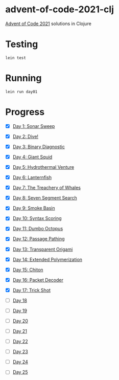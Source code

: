 # advent-of-code-2021-clj

[Advent of Code 2021](https://adventofcode.com/2021) solutions in Clojure

# Testing

```shell
lein test
```
# Running

```shell
lein run day01
```
# Progress

- [x] [Day 1: Sonar Sweep](https://adventofcode.com/2021/day/1)
- [x] [Day 2: Dive!](https://adventofcode.com/2021/day/2)
- [x] [Day 3: Binary Diagnostic](https://adventofcode.com/2021/day/3)
- [x] [Day 4: Giant Squid](https://adventofcode.com/2021/day/4)
- [x] [Day 5: Hydrothermal Venture](https://adventofcode.com/2021/day/5)
- [x] [Day 6: Lanternfish](https://adventofcode.com/2021/day/6)
- [x] [Day 7: The Treachery of Whales](https://adventofcode.com/2021/day/7)
- [x] [Day 8: Seven Segment Search](https://adventofcode.com/2021/day/8)
- [x] [Day 9: Smoke Basin](https://adventofcode.com/2021/day/9)
- [x] [Day 10: Syntax Scoring](https://adventofcode.com/2021/day/10)
- [x] [Day 11: Dumbo Octopus](https://adventofcode.com/2021/day/11)
- [x] [Day 12: Passage Pathing](https://adventofcode.com/2021/day/12)
- [x] [Day 13: Transparent Origami](https://adventofcode.com/2021/day/13)
- [x] [Day 14: Extended Polymerization](https://adventofcode.com/2021/day/14)
- [x] [Day 15: Chiton](https://adventofcode.com/2021/day/15)
- [x] [Day 16: Packet Decoder](https://adventofcode.com/2021/day/16)
- [x] [Day 17: Trick Shot](https://adventofcode.com/2021/day/17)
- [ ] [Day 18](https://adventofcode.com/2021/day/18)
- [ ] [Day 19](https://adventofcode.com/2021/day/19)
- [ ] [Day 20](https://adventofcode.com/2021/day/20)
- [ ] [Day 21](https://adventofcode.com/2021/day/21)
- [ ] [Day 22](https://adventofcode.com/2021/day/22)
- [ ] [Day 23](https://adventofcode.com/2021/day/23)
- [ ] [Day 24](https://adventofcode.com/2021/day/24)
- [ ] [Day 25](https://adventofcode.com/2021/day/25)


